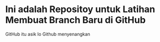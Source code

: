 # Ini adalah Repositoy untuk Latihan Membuat Branch Baru di GitHub
GitHub itu asik lo
Github menyenangkan
